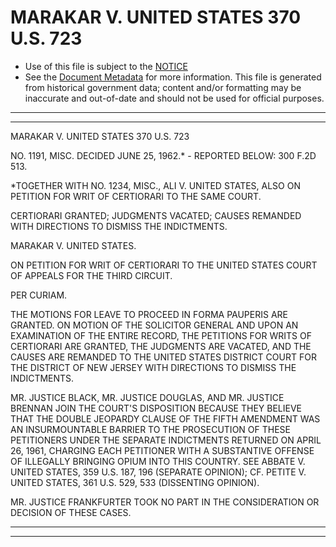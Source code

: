 ---
---

# MARAKAR V. UNITED STATES 370 U.S. 723

* Use of this file is subject to the [NOTICE](https://github.com/publicdocs/notice/blob/master/NOTICE)
* See the [Document Metadata](../../../) for more information.
  This file is generated from historical government data; content and/or formatting may be inaccurate and out-of-date and should not be used for official purposes.

----------
----------

MARAKAR V. UNITED STATES 370 U.S. 723

NO. 1191, MISC.  DECIDED JUNE 25, 1962.\* - REPORTED BELOW:  300 F.2D 513.

\*TOGETHER WITH NO. 1234, MISC., ALI V. UNITED STATES, ALSO ON PETITION FOR WRIT OF CERTIORARI TO THE SAME COURT.

CERTIORARI GRANTED; JUDGMENTS VACATED; CAUSES REMANDED WITH DIRECTIONS TO DISMISS THE INDICTMENTS.

MARAKAR V. UNITED STATES.

ON PETITION FOR WRIT OF CERTIORARI TO THE UNITED STATES COURT OF APPEALS FOR THE THIRD CIRCUIT.

PER CURIAM.

THE MOTIONS FOR LEAVE TO PROCEED IN FORMA PAUPERIS ARE GRANTED.  ON MOTION OF THE SOLICITOR GENERAL AND UPON AN EXAMINATION OF THE ENTIRE RECORD, THE PETITIONS FOR WRITS OF CERTIORARI ARE GRANTED, THE JUDGMENTS ARE VACATED, AND THE CAUSES ARE REMANDED TO THE UNITED STATES DISTRICT COURT FOR THE DISTRICT OF NEW JERSEY WITH DIRECTIONS TO DISMISS THE INDICTMENTS.

MR. JUSTICE BLACK, MR. JUSTICE DOUGLAS, AND MR. JUSTICE BRENNAN JOIN THE COURT'S DISPOSITION BECAUSE THEY BELIEVE THAT THE DOUBLE JEOPARDY CLAUSE OF THE FIFTH AMENDMENT WAS AN INSURMOUNTABLE BARRIER TO THE PROSECUTION OF THESE PETITIONERS UNDER THE SEPARATE INDICTMENTS RETURNED ON APRIL 26, 1961, CHARGING EACH PETITIONER WITH A SUBSTANTIVE OFFENSE OF ILLEGALLY BRINGING OPIUM INTO THIS COUNTRY.  SEE ABBATE V. UNITED STATES, 359 U.S. 187, 196 (SEPARATE OPINION); CF. PETITE V. UNITED STATES, 361 U.S. 529, 533 (DISSENTING OPINION).

MR. JUSTICE FRANKFURTER TOOK NO PART IN THE CONSIDERATION OR DECISION OF THESE CASES.


----------
----------


